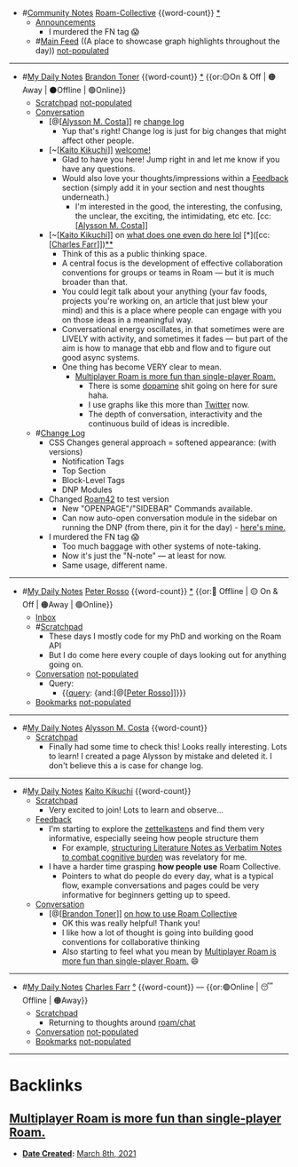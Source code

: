 - #[Community Notes](<Community Notes.md>) [Roam-Collective](<Roam-Collective.md>) {{word-count}} [*]([rc](<rc.md>))
    - [Announcements](<Announcements.md>)
        - I murdered the FN tag 😱
    - #[Main Feed](<Main Feed.md>) ((A place to showcase graph highlights throughout the day)) [not-populated](<not-populated.md>) 
- ---
- #[My Daily Notes](<My Daily Notes.md>) [Brandon Toner](<Brandon Toner.md>) {{word-count}} [*]([bnt](<bnt.md>)) {{or:🟡On & Off | 🟠Away | ⚫️Offline | 🟢Online}}
    - [Scratchpad](<Scratchpad.md>) [not-populated](<not-populated.md>)
    - [Conversation](<Conversation.md>) 
        - [@[[Alysson M. Costa](<@[[Alysson M. Costa.md>)]] re [change log](((BLrKswZok)))
            - Yup that's right! Change log is just for big changes that might affect other people.
        - [~[[Kaito Kikuchi](<~[[Kaito Kikuchi.md>)]] [welcome!](((HJB-DxxGd)))
            - Glad to have you here! Jump right in and let me know if you have any questions. 
            - Would also love your thoughts/impressions within a [Feedback](<Feedback.md>) section (simply add it in your section and nest thoughts underneath.)
                - I'm interested in the good, the interesting, the confusing, the unclear, the exciting, the intimidating, etc etc. [cc:[[Alysson M. Costa](<cc:[[Alysson M. Costa.md>)]]
        - [~[[Kaito Kikuchi](<~[[Kaito Kikuchi.md>)]] on [what does one even do here lol](((RKEbGdx60))) [*]([cc:[[Charles Farr](<cc:[[Charles Farr.md>)]])[*]([Bookmarks](<Bookmarks.md>))[*]([Feedback](<Feedback.md>))
            - Think of this as a public thinking space. 
            - A central focus is the development of effective collaboration conventions for groups or teams in Roam — but it is much broader than that. 
            - You could legit talk about your anything (your fav foods, projects you're working on, an article that just blew your mind) and this is a place where people can engage with you on those ideas in a meaningful way.
            - Conversational energy oscillates, in that sometimes were are LIVELY with activity, and sometimes it fades — but part of the aim is how to manage that ebb and flow and to figure out good async systems.
            - One thing has become VERY clear to mean. 
                - [Multiplayer Roam is more fun than single-player Roam.](<Multiplayer Roam is more fun than single-player Roam..md>)
                    - There is some [dopamine](<dopamine.md>) shit going on here for sure haha. 
                    - I use graphs like this more than [Twitter](<Twitter.md>) now.
                    - The depth of conversation, interactivity and the continuous build of ideas is incredible.
    - #[Change Log](<Change Log.md>) 
        - CSS Changes general approach = softened appearance: (with versions)
            - Notification Tags
            - Top Section
            - Block-Level Tags
            - DNP Modules
        - Changed [Roam42](<Roam42.md>) to test version
            - New "OPENPAGE"/"SIDEBAR" Commands available.
            - Can now auto-open conversation module in the sidebar on running the DNP (from there, pin it for the day) - [here's mine.](((tz8gJ1NJv)))
        - I murdered the FN tag 😱
            - Too much baggage with other systems of note-taking.
            - Now it's just the "N-note" — at least for now. 
            - Same usage, different name.
- ---
- #[My Daily Notes](<My Daily Notes.md>) [Peter Rosso](<Peter Rosso.md>) {{word-count}} [*]([ptr](<ptr.md>))   {{or:🚫 Offline | 🟡 On & Off | 🟠Away | 🟢Online}}
    - [Inbox](<Inbox.md>)
    - #[Scratchpad](<Scratchpad.md>) 
        - These days I mostly code for my PhD and working on the Roam API
        - But I do come here every couple of days looking out for anything going on.
    - [Conversation](<Conversation.md>) [not-populated](<not-populated.md>)
        - Query:
            - {{[query](<query.md>): {and:[@[[Peter Rosso](<@[[Peter Rosso.md>)]]}}}
    - [Bookmarks](<Bookmarks.md>) [not-populated](<not-populated.md>)
- ---
- #[My Daily Notes](<My Daily Notes.md>) [Alysson M. Costa](<Alysson M. Costa.md>) {{word-count}}
    - [Scratchpad](<Scratchpad.md>) 
        - Finally had some time to check this! Looks really interesting. Lots to learn! I created a page Alysson by mistake and deleted it. I don't believe this a is case for change log.
- ---
- #[My Daily Notes](<My Daily Notes.md>) [Kaito Kikuchi](<Kaito Kikuchi.md>) {{word-count}}
    - [Scratchpad](<Scratchpad.md>)
        - Very excited to join! Lots to learn and observe...
    - [Feedback](<Feedback.md>)
        - I'm starting to explore the [zettelkasten](<zettelkasten.md>)s and find them very informative, especially seeing how people structure them
            - For example, [structuring Literature Notes as Verbatim Notes to combat cognitive burden](((kvrzNKc5u))) was revelatory for me.
        - I have a harder time grasping __how people use__ Roam Collective. 
            - Pointers to what do people do every day, what is a typical flow, example conversations and pages could be very informative for beginners getting up to speed.
    - [Conversation](<Conversation.md>)
        - [@[[Brandon Toner](<@[[Brandon Toner.md>)]] [on how to use Roam Collective](((Z2HuShhsE)))
            - OK this was really helpful! Thank you!
            - I like how a lot of thought is going into building good conventions for collaborative thinking
            - Also starting to feel what you mean by [Multiplayer Roam is more fun than single-player Roam.](<Multiplayer Roam is more fun than single-player Roam..md>) 😄
- ---
- #[My Daily Notes](<My Daily Notes.md>) [Charles Farr](<Charles Farr.md>) [°]([csf](<csf.md>)) {{word-count}} — {{or:🟢Online | 😴 Offline | 🟠Away}}
    - [Scratchpad](<Scratchpad.md>) 
        - Returning to thoughts around [roam/chat](<roam/chat.md>)
    - [Conversation](<Conversation.md>) [not-populated](<not-populated.md>)
    - [Bookmarks](<Bookmarks.md>) [not-populated](<not-populated.md>)
- ---

# Backlinks
## [Multiplayer Roam is more fun than single-player Roam.](<Multiplayer Roam is more fun than single-player Roam..md>)
- **[Date Created](<Date Created.md>):** [March 8th, 2021](<March 8th, 2021.md>)

